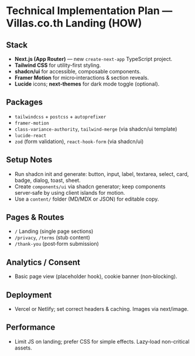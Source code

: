 # Technical Implementation Plan — Villas.co.th Landing (HOW)

## Stack
- **Next.js (App Router)** — new `create-next-app` TypeScript project.
- **Tailwind CSS** for utility-first styling.
- **shadcn/ui** for accessible, composable components.
- **Framer Motion** for micro‑interactions & section reveals.
- **Lucide** icons; **next-themes** for dark mode toggle (optional).

## Packages
- `tailwindcss` + `postcss` + `autoprefixer`
- `framer-motion`
- `class-variance-authority`, `tailwind-merge` (via shadcn/ui template)
- `lucide-react`
- `zod` (form validation), `react-hook-form` (via shadcn/ui)

## Setup Notes
- Run shadcn init and generate: button, input, label, textarea, select, card, badge, dialog, toast, sheet.
- Create `components/ui` via shadcn generator; keep components server‑safe by using client islands for motion.
- Use a `content/` folder (MD/MDX or JSON) for editable copy.

## Pages & Routes
- `/` Landing (single page sections)
- `/privacy`, `/terms` (stub content)
- `/thank-you` (post‑form submission)

## Analytics / Consent
- Basic page view (placeholder hook), cookie banner (non‑blocking).

## Deployment
- Vercel or Netlify; set correct headers & caching. Images via next/image.

## Performance
- Limit JS on landing; prefer CSS for simple effects. Lazy‑load non-critical assets.
